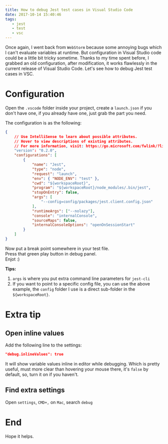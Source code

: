 ```yaml
---
title: How to debug Jest test cases in Visual Studio Code
date: 2017-10-14 15:40:46
tags:
   - jest
   - test
   - vsc
---
```


Once again, I went back from `WebStorm` because some annoying bugs which I can't evaluate variables at runtime. But configuration in Visual Studio code could be a little bit tricky sometime. Thanks to my time spent before, I grabbed an old configuration, after modification, it works flawlessly in the current release of Visual Studio Code. Let's see how to debug Jest test cases in VSC.

<!--more-->

# Configuration

Open the `.vscode` folder inside your project, create a `launch.json` if you don't have one, if you already have one, just grab the part you need.

The configuration is as the following:

```json
{
    // Use IntelliSense to learn about possible attributes.
    // Hover to view descriptions of existing attributes.
    // For more information, visit: https://go.microsoft.com/fwlink/?linkid=830387
    "version": "0.2.0",
    "configurations": [
        {
            "name": "Jest",
            "type": "node",
            "request": "launch",
            "env": { "NODE_ENV": "test" },
            "cwd": "${workspaceRoot}",
            "program": "${workspaceRoot}/node_modules/.bin/jest",
            "stopOnEntry": false,
            "args": [
                "--config=config/packages/jest.client.config.json"
            ],
            "runtimeArgs": ["--nolazy"],
            "console": "internalConsole",
            "sourceMaps": false,
            "internalConsoleOptions": "openOnSessionStart"
        }
    ]
}
```
Now put a break point somewhere in your test file. <br>Press that green play button in debug panel.<br>
Enjot :)

**Tips:**

1. `args` is where you put extra command line parameters for `jest-cli`
1. If you want to point to a specific config file, you can use the above example, the `config` folder I use is a direct sub-folder in the `${workspaceRoot}`.

# Extra tip

## Open inline values

Add the following line to the settings:

```json
"debug.inlineValues": true
```

It will   show variable values inline in editor while debugging. Which is pretty useful, must more clear than hovering your mouse there, it's `false` by default, so, turn it on if you haven't.

## Find extra settings

Open `settings`, `CMD+,` on `Mac`, search `debug`


# End

Hope it helps.